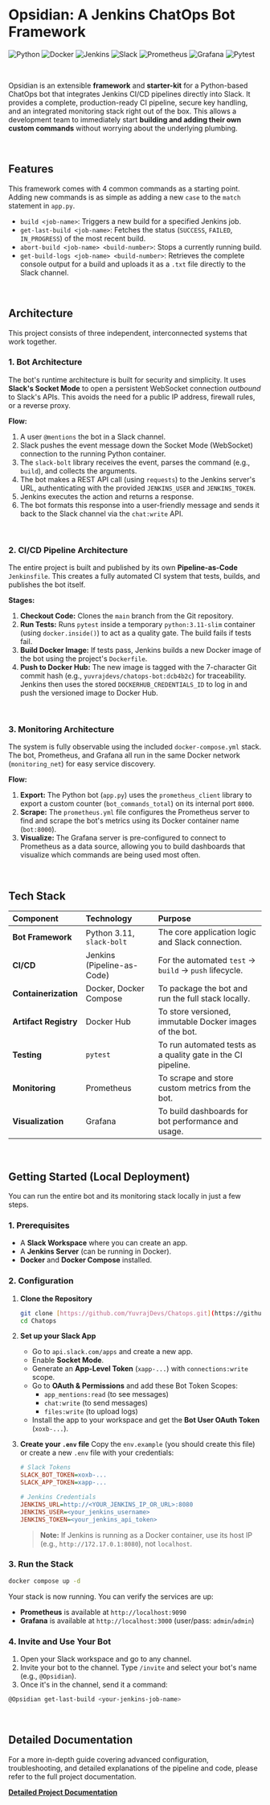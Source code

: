 # Opsidian: A Jenkins ChatOps Bot Framework

![Python](https://img.shields.io/badge/Python-3.11-3776AB?logo=python&logoColor=white)
![Docker](https://img.shields.io/badge/Docker-20.10+-2496ED?logo=docker&logoColor=white)
![Jenkins](https://img.shields.io/badge/Jenkins-LTS-D24939?logo=jenkins&logoColor=white)
![Slack](https://img.shields.io/badge/Slack-Socket_Mode-4A154B?logo=slack&logoColor=white)
![Prometheus](https://img.shields.io/badge/Prometheus-v2-E6522C?logo=prometheus&logoColor=white)
![Grafana](https://img.shields.io/badge/Grafana-OSS-F46800?logo=grafana&logoColor=white)
![Pytest](https://img.shields.io/badge/Test-Pytest-0A9B0A?logo=pytest&logoColor=white)

<br>

Opsidian is an extensible **framework** and **starter-kit** for a Python-based ChatOps bot that integrates Jenkins CI/CD pipelines directly into Slack.
It provides a complete, production-ready CI pipeline, secure key handling, and an integrated monitoring stack right out of the box. This allows a development team to immediately start **building and adding their own custom commands** without worrying about the underlying plumbing.


<br>

## Features

This framework comes with 4 common commands as a starting point. Adding new commands is as simple as adding a new `case` to the `match` statement in `app.py`.

* `build <job-name>`: Triggers a new build for a specified Jenkins job.
* `get-last-build <job-name>`: Fetches the status (`SUCCESS`, `FAILED`, `IN_PROGRESS`) of the most recent build.
* `abort-build <job-name> <build-number>`: Stops a currently running build.
* `get-build-logs <job-name> <build-number>`: Retrieves the complete console output for a build and uploads it as a `.txt` file directly to the Slack channel.

<br>

## Architecture

This project consists of three independent, interconnected systems that work together.

### 1. Bot Architecture

The bot's runtime architecture is built for security and simplicity. It uses **Slack's Socket Mode** to open a persistent WebSocket connection *outbound* to Slack's APIs. This avoids the need for a public IP address, firewall rules, or a reverse proxy.



**Flow:**
1.  A user `@mentions` the bot in a Slack channel.
2.  Slack pushes the event message down the Socket Mode (WebSocket) connection to the running Python container.
3.  The `slack-bolt` library receives the event, parses the command (e.g., `build`), and collects the arguments.
4.  The bot makes a REST API call (using `requests`) to the Jenkins server's URL, authenticating with the provided `JENKINS_USER` and `JENKINS_TOKEN`.
5.  Jenkins executes the action and returns a response.
6.  The bot formats this response into a user-friendly message and sends it back to the Slack channel via the `chat:write` API.

<br>

### 2. CI/CD Pipeline Architecture 

The entire project is built and published by its own **Pipeline-as-Code** `Jenkinsfile`. This creates a fully automated CI system that tests, builds, and publishes the bot itself.



**Stages:**
1.  **Checkout Code:** Clones the `main` branch from the Git repository.
2.  **Run Tests:** Runs `pytest` inside a temporary `python:3.11-slim` container (using `docker.inside()`) to act as a quality gate. The build fails if tests fail.
3.  **Build Docker Image:** If tests pass, Jenkins builds a new Docker image of the bot using the project's `Dockerfile`.
4.  **Push to Docker Hub:** The new image is tagged with the 7-character Git commit hash (e.g., `yuvrajdevs/chatops-bot:dcb4b2c`) for traceability. Jenkins then uses the stored `DOCKERHUB_CREDENTIALS_ID` to log in and push the versioned image to Docker Hub.

<br>

### 3. Monitoring Architecture 

The system is fully observable using the included `docker-compose.yml` stack. The bot, Prometheus, and Grafana all run in the same Docker network (`monitoring_net`) for easy service discovery.


**Flow:**
1.  **Export:** The Python bot (`app.py`) uses the `prometheus_client` library to export a custom counter (`bot_commands_total`) on its internal port `8000`.
2.  **Scrape:** The `prometheus.yml` file configures the Prometheus server to find and scrape the bot's metrics using its Docker container name (`bot:8000`).
3.  **Visualize:** The Grafana server is pre-configured to connect to Prometheus as a data source, allowing you to build dashboards that visualize which commands are being used most often.

<br>

## Tech Stack

| Component | Technology | Purpose |
| :--- | :--- | :--- |
| **Bot Framework** | Python 3.11, `slack-bolt` | The core application logic and Slack connection. |
| **CI/CD** | Jenkins (Pipeline-as-Code) | For the automated `test` -> `build` -> `push` lifecycle. |
| **Containerization** | Docker, Docker Compose | To package the bot and run the full stack locally. |
| **Artifact Registry** | Docker Hub | To store versioned, immutable Docker images of the bot. |
| **Testing** | `pytest` | To run automated tests as a quality gate in the CI pipeline. |
| **Monitoring** | Prometheus | To scrape and store custom metrics from the bot. |
| **Visualization** | Grafana | To build dashboards for bot performance and usage. |

<br>

## Getting Started (Local Deployment)

You can run the entire bot and its monitoring stack locally in just a few steps.

### 1. Prerequisites
* A **Slack Workspace** where you can create an app.
* A **Jenkins Server** (can be running in Docker).
* **Docker** and **Docker Compose** installed.

### 2. Configuration

1.  **Clone the Repository**
    ```bash
    git clone [https://github.com/YuvrajDevs/Chatops.git](https://github.com/YuvrajDevs/Chatops.git)
    cd Chatops
    ```

2.  **Set up your Slack App**
    * Go to `api.slack.com/apps` and create a new app.
    * Enable **Socket Mode**.
    * Generate an **App-Level Token** (`xapp-...`) with `connections:write` scope.
    * Go to **OAuth & Permissions** and add these Bot Token Scopes:
        * `app_mentions:read` (to see messages)
        * `chat:write` (to send messages)
        * `files:write` (to upload logs)
    * Install the app to your workspace and get the **Bot User OAuth Token** (`xoxb-...`).

3.  **Create your `.env` file**
    Copy the `env.example` (you should create this file) or create a new `.env` file with your credentials:
    ```ini
    # Slack Tokens
    SLACK_BOT_TOKEN=xoxb-...
    SLACK_APP_TOKEN=xapp-...

    # Jenkins Credentials
    JENKINS_URL=http://<YOUR_JENKINS_IP_OR_URL>:8080
    JENKINS_USER=<your_jenkins_username>
    JENKINS_TOKEN=<your_jenkins_api_token>
    ```
    > **Note:** If Jenkins is running as a Docker container, use its host IP (e.g., `http://172.17.0.1:8080`), not `localhost`.

### 3. Run the Stack
```bash
docker compose up -d
```

Your stack is now running. You can verify the services are up:

  * **Prometheus** is available at `http://localhost:9090`
  * **Grafana** is available at `http://localhost:3000` (user/pass: `admin`/`admin`)

### 4. Invite and Use Your Bot

1.  Open your Slack workspace and go to any channel.
2.  Invite your bot to the channel. Type `/invite` and select your bot's name (e.g., `@Opsidian`).
3.  Once it's in the channel, send it a command:

```bash
@Opsidian get-last-build <your-jenkins-job-name>
```

<br>

## Detailed Documentation

For a more in-depth guide covering advanced configuration, troubleshooting, and detailed explanations of the pipeline and code, please refer to the full project documentation.

[**Detailed Project Documentation**]([https://link](https://drive.google.com/file/d/1bHPcqiIouGlt0vXt-7_LHEaUgbcbIili/view?usp=sharing))

<br>
